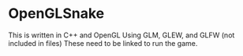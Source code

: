 # OpenGLSnake
This is written in C++ and OpenGL
Using GLM, GLEW, and GLFW (not included in files)
These need to be linked to run the game.
